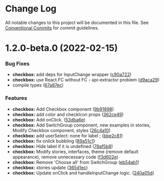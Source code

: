 # Change Log

All notable changes to this project will be documented in this file.
See [Conventional Commits](https://conventionalcommits.org) for commit guidelines.

# 1.2.0-beta.0 (2022-02-15)


### Bug Fixes

* **checkbox:** add deps for InputChange wrapper ([c90a722](https://github.com/xcritical-software/xc-front-kit/commit/c90a722aaa60af01428abc90faa03bc018341975))
* **checkbox:** use React.FC without FC - api-extractor problem ([d9aca29](https://github.com/xcritical-software/xc-front-kit/commit/d9aca297dd6f5e121a9aa7351486a65e848e5519))
* compile types ([67a87ec](https://github.com/xcritical-software/xc-front-kit/commit/67a87ecdec159e9f613a0836ee4189c508ef7f7e))


### Features

* **checkbox:** Add Checkbox component ([9b91898](https://github.com/xcritical-software/xc-front-kit/commit/9b91898105559d44e812caa0d41eeb2a71143382))
* **checkbox:** add color and checkIcon props ([362ce49](https://github.com/xcritical-software/xc-front-kit/commit/362ce49313d5e26a12ece3a997b6103dc79a1e75))
* **checkbox:** Add onClick. ([53dba6e](https://github.com/xcritical-software/xc-front-kit/commit/53dba6e6d9683720f0be06994cce11b6388346b2))
* **checkbox:** Add SwitchGroup component, new examples in stories, Modify Checkbox component, styles ([26c4a10](https://github.com/xcritical-software/xc-front-kit/commit/26c4a104392a2120e6a8723da3d79aefb0dab25c))
* **checkbox:** add userSelect: none for label ; ([bbe2c81](https://github.com/xcritical-software/xc-front-kit/commit/bbe2c81f6e167db277f2ac2b9cdbe7838e62c70d))
* **checkbox:** fix onlick bubbling ([89a51c1](https://github.com/xcritical-software/xc-front-kit/commit/89a51c13ba0c7eddd8d67e3b75f88f1052df4861))
* **checkbox:** Hide label if it is undefined ([78af5b8](https://github.com/xcritical-software/xc-front-kit/commit/78af5b8ece679ca0717666c37a2a01be788d96e9))
* **checkbox:** Modify stories, interfaces, theme (remove default appearance), remove unnecessary code ([f3d602e](https://github.com/xcritical-software/xc-front-kit/commit/f3d602e812b395247e8d33b186cdd3b227e2298e))
* **checkbox:** Remove 'Choose all' from SwitchGroup ([eb54ab1](https://github.com/xcritical-software/xc-front-kit/commit/eb54ab11874c0b59a8178c57a2ef7fbafff2d338))
* **checkbox:** stories update ([365d1ec](https://github.com/xcritical-software/xc-front-kit/commit/365d1ec1bb35150fafbf653b5b9aba343fdf7585))
* **checkbox:** Update onClick and handleInputChange logic. ([240a05d](https://github.com/xcritical-software/xc-front-kit/commit/240a05df73fb5c386fb779811c59fd27383eb488))
